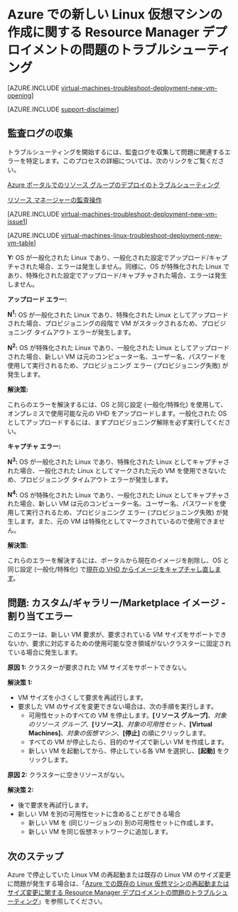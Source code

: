 <properties
   pageTitle="Linux VM の RM デプロイメントのトラブルシューティング | Microsoft Azure"
   description="Azure で新しい Linux 仮想マシンを作成するときに発生する Resource Manager デプロイメントの問題のトラブルシューティング"
   services="virtual-machines-linux, azure-resource-manager"
   documentationCenter=""
   authors="jiangchen79"
   manager="felixwu"
   editor=""
   tags="top-support-issue, azure-resource-manager"/>

<tags
  ms.service="virtual-machines-linux"
  ms.workload="na"
  ms.tgt_pltfrm="vm-linux"
  ms.devlang="na"
  ms.topic="article"
  ms.date="09/09/2016"
  ms.author="cjiang"/>

# Azure での新しい Linux 仮想マシンの作成に関する Resource Manager デプロイメントの問題のトラブルシューティング

[AZURE.INCLUDE [virtual-machines-troubleshoot-deployment-new-vm-opening](../../includes/virtual-machines-troubleshoot-deployment-new-vm-opening-include.md)]

[AZURE.INCLUDE [support-disclaimer](../../includes/support-disclaimer.md)]

## 監査ログの収集

トラブルシューティングを開始するには、監査ログを収集して問題に関連するエラーを特定します。このプロセスの詳細については、次のリンクをご覧ください。

[Azure ポータルでのリソース グループのデプロイのトラブルシューティング](../resource-manager-troubleshoot-deployments-portal.md)

[リソース マネージャーの監査操作](../resource-group-audit.md)

[AZURE.INCLUDE [virtual-machines-troubleshoot-deployment-new-vm-issue1](../../includes/virtual-machines-troubleshoot-deployment-new-vm-issue1-include.md)]

[AZURE.INCLUDE [virtual-machines-linux-troubleshoot-deployment-new-vm-table](../../includes/virtual-machines-linux-troubleshoot-deployment-new-vm-table.md)]

**Y:** OS が一般化された Linux であり、一般化された設定でアップロード/キャプチャされた場合、エラーは発生しません。同様に、OS が特殊化された Linux であり、特殊化された設定でアップロード/キャプチャされた場合、エラーは発生しません。

**アップロード エラー:**

**N<sup>1</sup>:** OS が一般化された Linux であり、特殊化された Linux としてアップロードされた場合、プロビジョニングの段階で VM がスタックされるため、プロビジョニング タイムアウト エラーが発生します。

**N<sup>2</sup>:** OS が特殊化された Linux であり、一般化された Linux としてアップロードされた場合、新しい VM は元のコンピューター名、ユーザー名、パスワードを使用して実行されるため、プロビジョニング エラー (プロビジョニング失敗) が発生します。

**解決策:**

これらのエラーを解決するには、OS と同じ設定 (一般化/特殊化) を使用して、オンプレミスで使用可能な元の VHD をアップロードします。一般化された OS としてアップロードするには、まずプロビジョニング解除を必ず実行してください。

**キャプチャ エラー:**

**N<sup>3</sup>:** OS が一般化された Linux であり、特殊化された Linux としてキャプチャされた場合、一般化された Linux としてマークされた元の VM を使用できないため、プロビジョニング タイムアウト エラーが発生します。

**N<sup>4</sup>:** OS が特殊化された Linux であり、一般化された Linux としてキャプチャされた場合、新しい VM は元のコンピューター名、ユーザー名、パスワードを使用して実行されるため、プロビジョニング エラー (プロビジョニング失敗) が発生します。また、元の VM は特殊化としてマークされているので使用できません。

**解決策:**

これらのエラーを解決するには、ポータルから現在のイメージを削除し、OS と同じ設定 (一般化/特殊化) で[現在の VHD からイメージをキャプチャし直します](virtual-machines-linux-capture-image.md)。

## 問題: カスタム/ギャラリー/Marketplace イメージ - 割り当てエラー
このエラーは、新しい VM 要求が、要求されている VM サイズをサポートできないか、要求に対応するための使用可能な空き領域がないクラスターに固定されている場合に発生します。

**原因 1:** クラスターが要求された VM サイズをサポートできない。

**解決策 1:**

- VM サイズを小さくして要求を再試行します。
- 要求した VM のサイズを変更できない場合は、次の手順を実行します。
  - 可用性セットのすべての VM を停止します。**[リソース グループ]**、*対象のリソース グループ*、**[リソース]**、*対象の可用性セット*、**[Virtual Machines]**、*対象の仮想マシン*、**[停止]** の順にクリックします。
  - すべての VM が停止したら、目的のサイズで新しい VM を作成します。
  - 新しい VM を起動してから、停止している各 VM を選択し、**[起動]** をクリックします。

**原因 2:** クラスターに空きリソースがない。

**解決策 2:**

- 後で要求を再試行します。
- 新しい VM を別の可用性セットに含めることができる場合
  - 新しい VM を (同じリージョンの) 別の可用性セットに作成します。
  - 新しい VM を同じ仮想ネットワークに追加します。

## 次のステップ
Azure で停止していた Linux VM の再起動または既存の Linux VM のサイズ変更に問題が発生する場合は、「[Azure での既存の Linux 仮想マシンの再起動またはサイズ変更に関する Resource Manager デプロイメントの問題のトラブルシューティング](virtual-machines-linux-restart-resize-error-troubleshooting.md)」を参照してください。

<!---HONumber=AcomDC_0914_2016-->